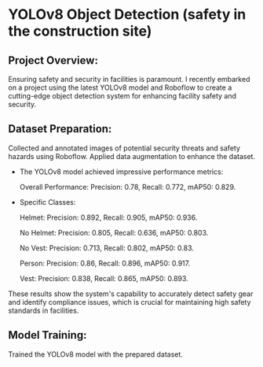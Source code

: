 # YOLOv8 Object Detection (safety in the construction site)

## Project Overview:
Ensuring safety and security in facilities is paramount. I recently embarked on a project using the latest YOLOv8 model and Roboflow to create a cutting-edge object detection system for enhancing facility safety and security.

## Dataset Preparation: 
Collected and annotated images of potential security threats and safety hazards using Roboflow. Applied data augmentation to enhance the dataset.

* The YOLOv8 model achieved impressive performance metrics:

  Overall Performance: Precision: 0.78, Recall: 0.772, mAP50: 0.829.

* Specific Classes:
  
  Helmet: Precision: 0.892, Recall: 0.905, mAP50: 0.936.
  
  No Helmet: Precision: 0.805, Recall: 0.636, mAP50: 0.803.

  No Vest: Precision: 0.713, Recall: 0.802, mAP50: 0.83.

  Person: Precision: 0.86, Recall: 0.896, mAP50: 0.917.

  Vest: Precision: 0.838, Recall: 0.865, mAP50: 0.893.

These results show the system's capability to accurately detect safety gear and identify compliance issues, which is crucial for maintaining high safety standards in facilities.

## Model Training: 
Trained the YOLOv8 model with the prepared dataset. 
